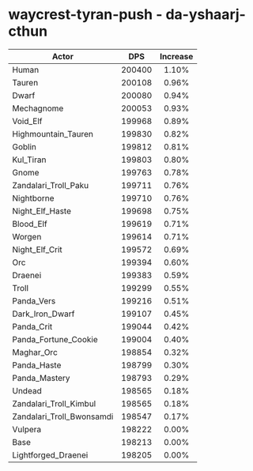 # waycrest-tyran-push - da-yshaarj-cthun
| Actor | DPS | Increase |
|---|:---:|:---:|
|Human|200400|1.10%|
|Tauren|200108|0.96%|
|Dwarf|200080|0.94%|
|Mechagnome|200053|0.93%|
|Void_Elf|199968|0.89%|
|Highmountain_Tauren|199830|0.82%|
|Goblin|199812|0.81%|
|Kul_Tiran|199803|0.80%|
|Gnome|199763|0.78%|
|Zandalari_Troll_Paku|199711|0.76%|
|Nightborne|199710|0.76%|
|Night_Elf_Haste|199698|0.75%|
|Blood_Elf|199619|0.71%|
|Worgen|199614|0.71%|
|Night_Elf_Crit|199572|0.69%|
|Orc|199394|0.60%|
|Draenei|199383|0.59%|
|Troll|199299|0.55%|
|Panda_Vers|199216|0.51%|
|Dark_Iron_Dwarf|199107|0.45%|
|Panda_Crit|199044|0.42%|
|Panda_Fortune_Cookie|199004|0.40%|
|Maghar_Orc|198854|0.32%|
|Panda_Haste|198799|0.30%|
|Panda_Mastery|198793|0.29%|
|Undead|198565|0.18%|
|Zandalari_Troll_Kimbul|198565|0.18%|
|Zandalari_Troll_Bwonsamdi|198547|0.17%|
|Vulpera|198222|0.00%|
|Base|198213|0.00%|
|Lightforged_Draenei|198205|0.00%|

